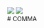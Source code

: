 <div style=background: "red", height: 150, width: 150>
  <img src="https://img.shields.io/badge/Firebase-FFCA28?style=flat-square&logo=firebase&logoColor=white"/>
  <img src="https://img.shields.io/badge/React-61DAFB?style=plastic&logo=react&logoColor=61DAFB"/></a>
</div>
# COMMA
